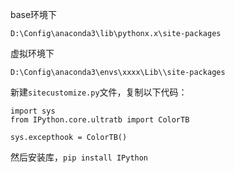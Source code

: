 base环境下

```
D:\Config\anaconda3\lib\pythonx.x\site-packages
```

虚拟环境下

```
D:\Config\anaconda3\envs\xxxx\Lib\\site-packages
```



新建`sitecustomize.py`文件，复制以下代码：

```
import sys
from IPython.core.ultratb import ColorTB
 
sys.excepthook = ColorTB()
```

然后安装库，`pip install IPython`